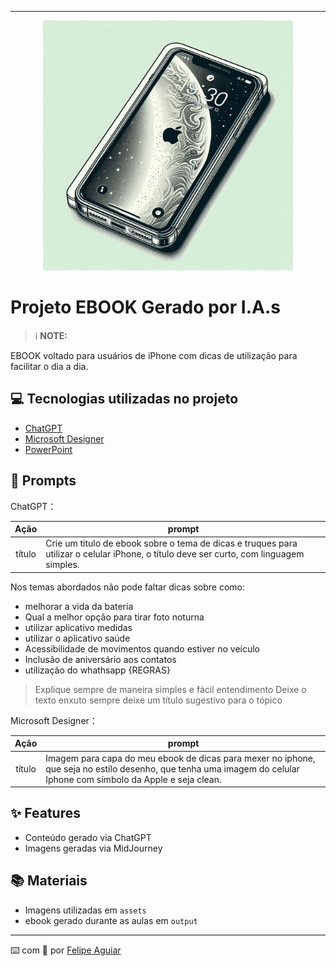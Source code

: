 
-------


<p align="center">
<img 
    src="./assets/cover.png"
    width="400"  
/>
</p>

# Projeto EBOOK Gerado por I.A.s


 > ℹ️ **NOTE:** 

EBOOK voltado para usuários de iPhone com dicas de utilização para facilitar o dia a dia. 

## 💻 Tecnologias utilizadas no projeto

- [ChatGPT](https://chat.openai.com/) 
- [Microsoft Designer](https://designer.microsoft.com/home)
- [PowerPoint](https://www.microsoft.com/en/microsoft-365/powerpoint)

## 🧠 Prompts


ChatGPT：

|   Ação   | prompt                                                                                                                                                                                                                                                                         |
| :------: | ------------------------------------------------------------------------------------------------------------------------------------------------------------------------------------------------------------------------------------------------------------------------------ |
|  título  | Crie um titulo de ebook sobre o tema de dicas e truques para utilizar o celular iPhone, o título deve ser curto, com linguagem simples.                      | conteúdo | Faça um texto para ebook, onde iremos oferecer dicas e truques para utilização do celular iPhone.
Nos temas abordados não pode faltar dicas sobre como:
* melhorar a vida da bateria
* Qual a melhor opção para tirar foto noturna 
* utilizar aplicativo medidas
* utilizar o aplicativo saúde
* Acessibilidade de movimentos quando estiver no veículo
* Inclusão de aniversário aos contatos
* utilização do whathsapp
{REGRAS}
>Explique sempre de maneira simples e fácil entendimento
>Deixe o texto enxuto
>sempre deixe um título sugestivo para o tópico

Microsoft Designer：

|  Ação  | prompt                                                                                 |
| :----: | -------------------------------------------------------------------------------------- |
| título | Imagem para capa do meu ebook de dicas para mexer no iphone, que seja no estilo desenho, que tenha uma imagem do celular Iphone com símbolo da Apple e seja clean. |

## ✨ Features

- Conteúdo gerado via ChatGPT
- Imagens geradas via MidJourney

## 📚 Materiais

- Imagens utilizadas em `assets`
- ebook gerado durante as aulas em `output`

---

⌨️ com 💜 por [Felipe Aguiar](https://github.com/felipeAguiarCode)
